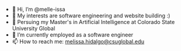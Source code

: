 - 👋 Hi, I’m @melle-issa
- 👀 My interests are software engineering and website building :)
- 🌱 Persuing my Master's in Artificial Intelligence at Colorado State University Global
- 💞️ I’m currently employed as a software engineer
- 📫 How to reach me: melissa.hidalgo@csuglobal.edu

<!---
melle-issa/melle-issa is a ✨ special ✨ repository because its `README.md` (this file) appears on your GitHub profile.
You can click the Preview link to take a look at your changes.
--->
